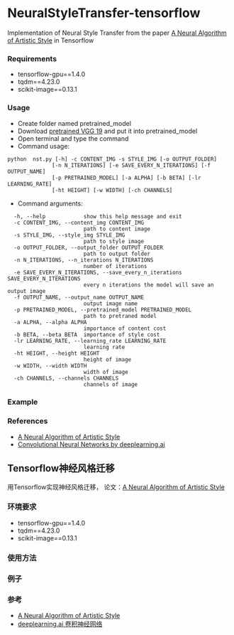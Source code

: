 # NeuralStyleTransfer-tensorflow

Implementation of Neural Style Transfer from the paper [A Neural Algorithm of Artistic Style](http://arxiv.org/abs/1508.06576) in Tensorflow

### Requirements

* tensorflow-gpu==1.4.0
* tqdm==4.23.0
* scikit-image==0.13.1

### Usage

* Create folder named pretrained_model
* Download [pretrained VGG 19](http://www.vlfeat.org/matconvnet/models/imagenet-vgg-verydeep-19.mat) and put it into pretrained_model
* Open terminal and type the command
* Command usage: 

```
python  nst.py [-h] -c CONTENT_IMG -s STYLE_IMG [-o OUTPUT_FOLDER]
              [-n N_ITERATIONS] [-e SAVE_EVERY_N_ITERATIONS] [-f OUTPUT_NAME]
              [-p PRETRAINED_MODEL] [-a ALPHA] [-b BETA] [-lr LEARNING_RATE]
              [-ht HEIGHT] [-w WIDTH] [-ch CHANNELS]
```

* Command arguments:

```
  -h, --help            show this help message and exit
  -c CONTENT_IMG, --content_img CONTENT_IMG
                        path to content image
  -s STYLE_IMG, --style_img STYLE_IMG
                        path to style image
  -o OUTPUT_FOLDER, --output_folder OUTPUT_FOLDER
                        path to output folder
  -n N_ITERATIONS, --n_iterations N_ITERATIONS
                        number of iterations
  -e SAVE_EVERY_N_ITERATIONS, --save_every_n_iterations SAVE_EVERY_N_ITERATIONS
                        every n iterations the model will save an output image
  -f OUTPUT_NAME, --output_name OUTPUT_NAME
                        output image name
  -p PRETRAINED_MODEL, --pretrained_model PRETRAINED_MODEL
                        path to pretraned model
  -a ALPHA, --alpha ALPHA
                        importance of content cost
  -b BETA, --beta BETA  importance of style cost
  -lr LEARNING_RATE, --learning_rate LEARNING_RATE
                        learning rate
  -ht HEIGHT, --height HEIGHT
                        height of image
  -w WIDTH, --width WIDTH
                        width of image
  -ch CHANNELS, --channels CHANNELS
                        channels of image
```

### Example

### References

* [A Neural Algorithm of Artistic Style](http://arxiv.org/abs/1508.06576)
* [Convolutional Neural Networks by deeplearning.ai](https://www.coursera.org/learn/convolutional-neural-networks)

## Tensorflow神经风格迁移

用Tensorflow实现神经风格迁移， 论文：[A Neural Algorithm of Artistic Style](http://arxiv.org/abs/1508.06576)

### 环境要求

* tensorflow-gpu==1.4.0
* tqdm==4.23.0
* scikit-image==0.13.1

### 使用方法

### 例子 

### 参考

* [A Neural Algorithm of Artistic Style](http://arxiv.org/abs/1508.06576)
* [deeplearning.ai 卷积神经网络](https://www.coursera.org/learn/convolutional-neural-networks)
